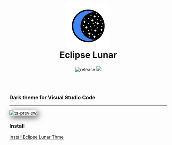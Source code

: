 <h1 align="center">
  <br>
  <img src="logo.png" alt="Logo" width="140">
  <br>
  Eclipse Lunar
  <br>
</h1>

<p align="center">
    <img src="https://badgen.net/badge/release/0.1.0/white"
         alt="release">
    <a href="https://github.com/FireShark688/Eclipse-Lunar">
      <img src="https://badgen.net/badge/repo/repository/white?icon=github&label">
    </a>
</p>

<br/>
<br/>

### Dark theme for Visual Studio Code

---

  <img alt="ts-preview" src="https://i.imgur.com/4CJ0Uhm.png" style="box-shadow: 5px 5px 20px 0px rgba(0,0,0,0.75);"/>

<br/>

### Install
<a href="https://marketplace.visualstudio.com/items?itemName=EclipseLunarTheme.eclipse-lunar">Install Eclipse Lunar Thme </a>
